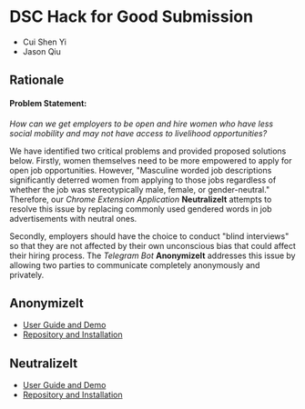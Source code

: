 # DSC Hack for Good Submission
- Cui Shen Yi
- Jason Qiu

## Rationale
#### Problem Statement:
_How can we get employers to be open and hire women who have less social mobility and may not have access to livelihood opportunities?_

We have identified two critical problems and provided proposed solutions below. Firstly, women themselves need to be more empowered to apply for open job opportunities. However, "Masculine worded job descriptions significantly deterred women from applying to those jobs regardless of whether the job was stereotypically male, female, or gender-neutral." Therefore, our _Chrome Extension Application_ **NeutralizeIt** attempts to resolve this issue by replacing commonly used gendered words in job advertisements with neutral ones. 

Secondly, employers should have the choice to conduct "blind interviews" so that they are not affected by their own unconscious bias that could affect their hiring process. The _Telegram Bot_ **AnonymizeIt** addresses this issue by allowing two parties to communicate completely anonymously and privately. 

## AnonymizeIt
- [User Guide and Demo](https://dsc-hackforgood-2022.github.io/AnonymizeIt/)
- [Repository and Installation](https://github.com/DSC-HackForGood-2022/AnonymizeIt)

## NeutralizeIt
- [User Guide and Demo](https://dsc-hackforgood-2022.github.io/NeutralizeIt/)
- [Repository and Installation](https://github.com/DSC-HackForGood-2022/NeutralizeIt)
